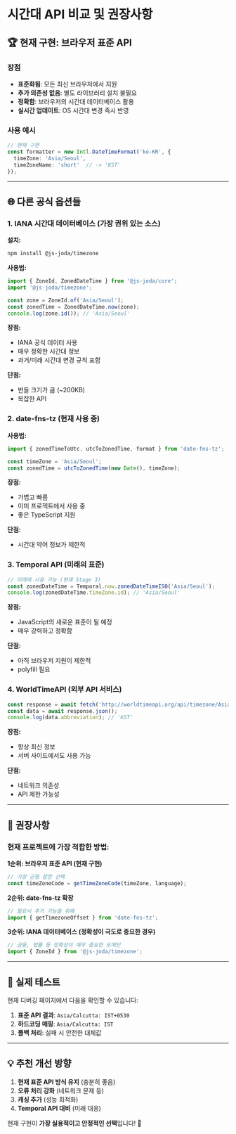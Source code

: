 # 시간대 API 비교 및 권장사항

## 🏆 현재 구현: 브라우저 표준 API

### 장점
- **표준화됨**: 모든 최신 브라우저에서 지원
- **추가 의존성 없음**: 별도 라이브러리 설치 불필요  
- **정확함**: 브라우저의 시간대 데이터베이스 활용
- **실시간 업데이트**: OS 시간대 변경 즉시 반영

### 사용 예시
```typescript
// 현재 구현
const formatter = new Intl.DateTimeFormat('ko-KR', {
  timeZone: 'Asia/Seoul',
  timeZoneName: 'short'  // -> 'KST'
});
```

---

## 🌐 다른 공식 옵션들

### 1. **IANA 시간대 데이터베이스** (가장 권위 있는 소스)

**설치:**
```bash
npm install @js-joda/timezone
```

**사용법:**
```typescript
import { ZoneId, ZonedDateTime } from '@js-joda/core';
import '@js-joda/timezone';

const zone = ZoneId.of('Asia/Seoul');
const zonedTime = ZonedDateTime.now(zone);
console.log(zone.id()); // 'Asia/Seoul'
```

**장점:**
- IANA 공식 데이터 사용
- 매우 정확한 시간대 정보
- 과거/미래 시간대 변경 규칙 포함

**단점:**
- 번들 크기가 큼 (~200KB)
- 복잡한 API

### 2. **date-fns-tz** (현재 사용 중)

**사용법:**
```typescript
import { zonedTimeToUtc, utcToZonedTime, format } from 'date-fns-tz';

const timeZone = 'Asia/Seoul';
const zonedTime = utcToZonedTime(new Date(), timeZone);
```

**장점:**
- 가볍고 빠름
- 이미 프로젝트에서 사용 중
- 좋은 TypeScript 지원

**단점:**
- 시간대 약어 정보가 제한적

### 3. **Temporal API** (미래의 표준)

```typescript
// 미래에 사용 가능 (현재 Stage 3)
const zonedDateTime = Temporal.now.zonedDateTimeISO('Asia/Seoul');
console.log(zonedDateTime.timeZone.id); // 'Asia/Seoul'
```

**장점:**
- JavaScript의 새로운 표준이 될 예정
- 매우 강력하고 정확함

**단점:**
- 아직 브라우저 지원이 제한적
- polyfill 필요

### 4. **WorldTimeAPI** (외부 API 서비스)

```typescript
const response = await fetch('http://worldtimeapi.org/api/timezone/Asia/Seoul');
const data = await response.json();
console.log(data.abbreviation); // 'KST'
```

**장점:**
- 항상 최신 정보
- 서버 사이드에서도 사용 가능

**단점:**
- 네트워크 의존성
- API 제한 가능성

---

## 🎯 권장사항

### 현재 프로젝트에 가장 적합한 방법:

**1순위: 브라우저 표준 API (현재 구현)**
```typescript
// 가장 균형 잡힌 선택
const timeZoneCode = getTimeZoneCode(timeZone, language);
```

**2순위: date-fns-tz 확장**
```typescript
// 필요시 추가 기능을 위해
import { getTimezoneOffset } from 'date-fns-tz';
```

**3순위: IANA 데이터베이스 (정확성이 극도로 중요한 경우)**
```typescript
// 금융, 법률 등 정확성이 매우 중요한 도메인
import { ZoneId } from '@js-joda/timezone';
```

---

## 🔧 실제 테스트

현재 디버깅 페이지에서 다음을 확인할 수 있습니다:

1. **표준 API 결과**: `Asia/Calcutta: IST+0530`
2. **하드코딩 매핑**: `Asia/Calcutta: IST`
3. **폴백 처리**: 실패 시 안전한 대체값

---

## 💡 추천 개선 방향

1. **현재 표준 API 방식 유지** (충분히 좋음)
2. **오류 처리 강화** (네트워크 문제 등)
3. **캐싱 추가** (성능 최적화)
4. **Temporal API 대비** (미래 대응)

현재 구현이 **가장 실용적이고 안정적인 선택**입니다! 🎉 